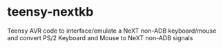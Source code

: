# teensy-nextkb
Teensy AVR code to interface/emulate a NeXT non-ADB keyboard/mouse and convert PS/2 Keyboard and Mouse to NeXT non-ADB signals
